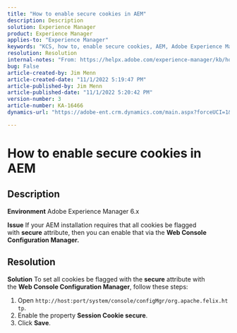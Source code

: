 ```yaml
---
title: "How to enable secure cookies in AEM"
description: Description
solution: Experience Manager
product: Experience Manager
applies-to: "Experience Manager"
keywords: "KCS, how to, enable secure cookies, AEM, Adobe Experience Manager, 6.x"
resolution: Resolution
internal-notes: "From: https://helpx.adobe.com/experience-manager/kb/how-to-enable-secure-cookies-in-AEM.html"
bug: False
article-created-by: Jim Menn
article-created-date: "11/1/2022 5:19:47 PM"
article-published-by: Jim Menn
article-published-date: "11/1/2022 5:20:42 PM"
version-number: 3
article-number: KA-16466
dynamics-url: "https://adobe-ent.crm.dynamics.com/main.aspx?forceUCI=1&pagetype=entityrecord&etn=knowledgearticle&id=9e57415c-095a-ed11-9561-6045bd006a22"

---
```

# How to enable secure cookies in AEM

## Description


<b>Environment</b>
 Adobe Experience Manager 6.x

<b>Issue</b>
 If your AEM installation requires that all cookies be flagged with <b>secure</b> attribute, then you can enable that via the <b>Web Console Configuration Manager.</b>


## Resolution


<b>Solution</b>
To set all cookies be flagged with the <b>secure</b> attribute with the <b>Web Console Configuration Manager</b>, follow these steps:

1. Open `http://host:port/system/console/configMgr/org.apache.felix.http`.
2. Enable the property <b>Session Cookie secure</b>.
3. Click <b>Save</b>.

